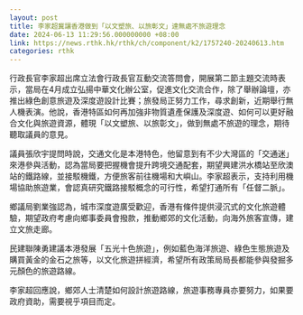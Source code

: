 ```yaml
---
layout: post
title: 李家超冀讓香港做到「以文塑旅、以旅彰文」達無處不旅遊理念
date: 2024-06-13 11:29:56.000000000 +08:00
link: https://news.rthk.hk/rthk/ch/component/k2/1757240-20240613.htm
categories: rthk
---
```


行政長官李家超出席立法會行政長官互動交流答問會，開展第二節主題交流時表示，當局在4月成立弘揚中華文化辦公室，促進文化交流合作，除了舉辦論壇，亦推出綠色創意旅遊及深度遊設計比賽；旅發局正努力工作，尋求創新，近期舉行無人機表演。他說，香港特區如何再加強非物質遺產保護及深度遊、如何可以更好融合文化與旅遊資源，體現「以文塑旅、以旅彰文」，做到無處不旅遊的理念，期待聽取議員的意見。

議員張欣宇提問時說，交通文化是本港特色，他留意到有不少大灣區的「交通迷」來港參與活動，認為當局要把握機會提升跨境交通配套，期望興建洪水橋站至欣澳站的鐵路線，並接駁機鐵，方便旅客前往機場和大嶼山。李家超表示，支持利用機場協助旅遊業，會認真研究鐵路接駁概念的可行性，希望打通所有「任督二脈」。

鄉議局劉業強認為，城市深度遊廣受歡迎，香港有條件提供浸沉式的文化旅遊體驗，期望政府考慮向鄉事委員會撥款，推動鄉郊的文化活動，向海外旅客宣傳，建立文旅走廊。

民建聯陳勇建議本港發展「五光十色旅遊」，例如藍色海洋旅遊、綠色生態旅遊及購買黃金的金石之旅等，以文化旅遊拼經濟，希望所有政策局局長都能參與發掘多元顏色的旅遊路線。

李家超回應說，鄉郊人士清楚如何設計旅遊路線，旅遊事務專員亦要努力，如果要政府資助，需要視乎項目而定。
